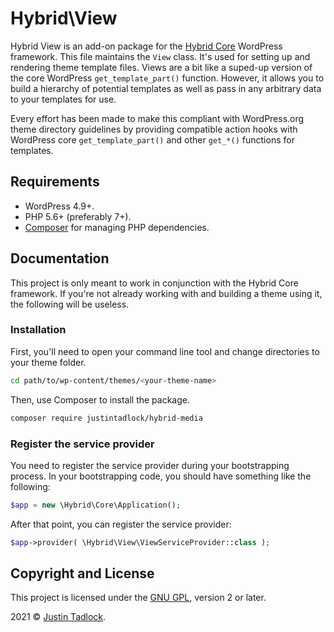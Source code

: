 # Hybrid\\View

Hybrid View is an add-on package for the [Hybrid Core](https://github.com/justintadlock/hybrid-core) WordPress framework.
This file maintains the `View` class.  It's used for setting up and rendering theme template files.
Views are a bit like a suped-up version of the core WordPress `get_template_part()` function.
However, it allows you to build a hierarchy of potential templates as well as pass in any arbitrary data to your templates for use.

Every effort has been made to make this compliant with WordPress.org theme directory guidelines by providing compatible action hooks with WordPress core `get_template_part()` and other `get_*()` functions for templates.

## Requirements

* WordPress 4.9+.
* PHP 5.6+ (preferably 7+).
* [Composer](https://getcomposer.org/) for managing PHP dependencies.

## Documentation

This project is only meant to work in conjunction with the Hybrid Core framework.  If you're not already working with and building a theme using it, the following will be useless.

### Installation

First, you'll need to open your command line tool and change directories to your theme folder.

```bash
cd path/to/wp-content/themes/<your-theme-name>
```

Then, use Composer to install the package.

```bash
composer require justintadlock/hybrid-media
```

### Register the service provider

You need to register the service provider during your bootstrapping process.  In your bootstrapping code, you should have something like the following:

```php
$app = new \Hybrid\Core\Application();
```

After that point, you can register the service provider:

```php
$app->provider( \Hybrid\View\ViewServiceProvider::class );
```

## Copyright and License

This project is licensed under the [GNU GPL](http://www.gnu.org/licenses/old-licenses/gpl-2.0.html), version 2 or later.

2021 &copy; [Justin Tadlock](http://justintadlock.com).
